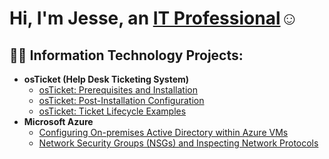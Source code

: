 <h1>Hi, I'm Jesse, an <a href="https://www.linkedin.com/in/jesse-frank-0b5a03324">IT Professional</a>☺</h1>

<h2>👨‍💻 Information Technology Projects:</h2>

- <b>osTicket (Help Desk Ticketing System)</b>
  - [osTicket: Prerequisites and Installation](https://github.com/JesseJames2002/osticket-prereqs/tree/main)
  - [osTicket: Post-Installation Configuration](https://github.com/JesseJames2002/osticketpostinstall/tree/main)
  - [osTicket: Ticket Lifecycle Examples](https://github.com/joshmadakorcc/ticket-lifecycle)
- <b>Microsoft Azure</b>
  - [Configuring On-premises Active Directory within Azure VMs](https://github.com/joshmadakorcc/configure-ad)
  - [Network Security Groups (NSGs) and Inspecting Network Protocols](https://github.com/joshmadakorcc/azure-network-protocols)

